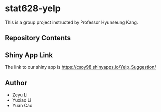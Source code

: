 # stat628-yelp
This is a group project instructed by Professor Hyunseung Kang.
## Repository Contents
## Shiny App Link
The link to our shiny app is <https://caoy98.shinyapps.io/Yelp_Suggestion/>
## Author
* Zeyu Li
* Yuxiao Li
* Yuan Cao
